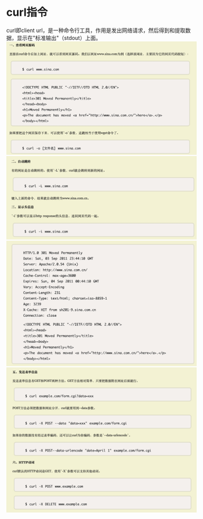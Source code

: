 # curl指令
curl即client url，是一种命令行工具，作用是发出网络请求，然后得到和提取数据，显示在"标准输出"（stdout）上面。
![-w956](media/16221378537198/16221380202752.jpg)
![-w944](media/16221378537198/16221380232742.jpg)
![-w938](media/16221378537198/16221380256872.jpg)
![-w965](media/16221378537198/16221380280097.jpg)
